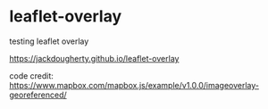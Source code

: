 # leaflet-overlay
testing leaflet overlay

https://jackdougherty.github.io/leaflet-overlay

code credit: https://www.mapbox.com/mapbox.js/example/v1.0.0/imageoverlay-georeferenced/
